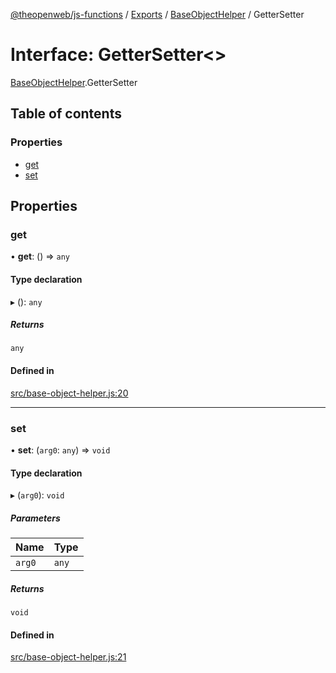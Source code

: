 [@theopenweb/js-functions](../README.md) / [Exports](../modules.md) / [BaseObjectHelper](../modules/BaseObjectHelper.md) / GetterSetter

# Interface: GetterSetter<\>

[BaseObjectHelper](../modules/BaseObjectHelper.md).GetterSetter

## Table of contents

### Properties

- [get](BaseObjectHelper.GetterSetter.md#get)
- [set](BaseObjectHelper.GetterSetter.md#set)

## Properties

### get

• **get**: () => `any`

#### Type declaration

▸ (): `any`

##### Returns

`any`

#### Defined in

[src/base-object-helper.js:20](https://github.com/theopenwebjp/js-functions/blob/cc8d337/src/base-object-helper.js#L20)

___

### set

• **set**: (`arg0`: `any`) => `void`

#### Type declaration

▸ (`arg0`): `void`

##### Parameters

| Name | Type |
| :------ | :------ |
| `arg0` | `any` |

##### Returns

`void`

#### Defined in

[src/base-object-helper.js:21](https://github.com/theopenwebjp/js-functions/blob/cc8d337/src/base-object-helper.js#L21)
